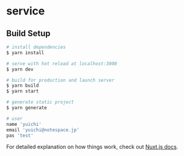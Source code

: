 # service

## Build Setup

```bash
# install dependencies
$ yarn install

# serve with hot reload at localhost:3000
$ yarn dev

# build for production and launch server
$ yarn build
$ yarn start

# generate static project
$ yarn generate

# user
name 'yuichi'
email 'yuichi@notespace.jp'
pas 'test'
```

For detailed explanation on how things work, check out [Nuxt.js docs](https://nuxtjs.org).

